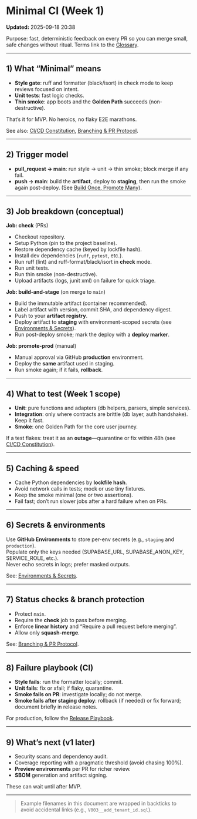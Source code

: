 # Minimal CI (Week 1)
**Updated:** 2025-09-18 20:38

Purpose: fast, deterministic feedback on every PR so you can merge small, safe changes without ritual. Terms link to the [Glossary](../reference/glossary.md).

---

## 1) What “Minimal” means
- **Style gate**: ruff and formatter (black/isort) in check mode to keep reviews focused on intent.  
- **Unit tests**: fast logic checks.  
- **Thin smoke**: app boots and the **Golden Path** succeeds (non-destructive).

That’s it for MVP. No heroics, no flaky E2E marathons.

See also: [CI/CD Constitution](ci_cd_constitution.md), [Branching & PR Protocol](branching_and_prs.md).

---

## 2) Trigger model
- **pull_request → main**: run style → unit → thin smoke; block merge if any fail.  
- **push → main**: build the **artifact**, deploy to **staging**, then run the smoke again post-deploy. (See [Build Once, Promote Many](ci_cd_constitution.md#build-once-promote-many)).

---

## 3) Job breakdown (conceptual)
**Job: check** (PRs)  
- Checkout repository.  
- Setup Python (pin to the project baseline).  
- Restore dependency cache (keyed by lockfile hash).  
- Install dev dependencies (`ruff`, `pytest`, etc.).  
- Run ruff (lint) and ruff-format/black/isort in **check** mode.  
- Run unit tests.  
- Run thin smoke (non-destructive).  
- Upload artifacts (logs, junit xml) on failure for quick triage.

**Job: build-and-stage** (on merge to `main`)  
- Build the immutable artifact (container recommended).  
- Label artifact with version, commit SHA, and dependency digest.  
- Push to your **artifact registry**.  
- Deploy artifact to **staging** with environment-scoped secrets (see [Environments & Secrets](env_and_secrets.md)).  
- Run post-deploy smoke; mark the deploy with a **deploy marker**.

**Job: promote-prod** (manual)  
- Manual approval via GitHub **production** environment.  
- Deploy the **same** artifact used in staging.  
- Run smoke again; if it fails, **rollback**.

---

## 4) What to test (Week 1 scope)
- **Unit**: pure functions and adapters (db helpers, parsers, simple services).  
- **Integration**: only where contracts are brittle (db layer, auth handshake). Keep it fast.  
- **Smoke**: one Golden Path for the core user journey.

If a test flakes: treat it as an **outage**—quarantine or fix within 48h (see [CI/CD Constitution](ci_cd_constitution.md#required-pr-checks-gates)).

---

## 5) Caching & speed
- Cache Python dependencies by **lockfile hash**.  
- Avoid network calls in tests; mock or use tiny fixtures.  
- Keep the smoke minimal (one or two assertions).  
- Fail fast; don’t run slower jobs after a hard failure when on PRs.

---

## 6) Secrets & environments
Use **GitHub Environments** to store per-env secrets (e.g., `staging` and `production`).  
Populate only the keys needed (SUPABASE_URL, SUPABASE_ANON_KEY, SERVICE_ROLE, etc.).  
Never echo secrets in logs; prefer masked outputs.

See: [Environments & Secrets](env_and_secrets.md).

---

## 7) Status checks & branch protection
- Protect `main`.  
- Require the **check** job to pass before merging.  
- Enforce **linear history** and “Require a pull request before merging”.  
- Allow only **squash-merge**.

See: [Branching & PR Protocol](branching_and_prs.md#8-github-settings-branch-protection-solo-friendly).

---

## 8) Failure playbook (CI)
- **Style fails**: run the formatter locally; commit.  
- **Unit fails**: fix or xfail; if flaky, quarantine.  
- **Smoke fails on PR**: investigate locally; do not merge.  
- **Smoke fails after staging deploy**: rollback (if needed) or fix forward; document briefly in release notes.

For production, follow the [Release Playbook](../runbooks/release_playbook.md).

---

## 9) What’s next (v1 later)
- Security scans and dependency audit.  
- Coverage reporting with a pragmatic threshold (avoid chasing 100%).  
- **Preview environments** per PR for richer review.  
- **SBOM** generation and artifact signing.

These can wait until after MVP.

---

> Example filenames in this document are wrapped in backticks to avoid accidental links (e.g., `V003__add_tenant_id.sql`).